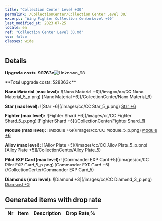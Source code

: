 ```yaml
---
title: "Collection Center Level +30"
permalink: /CollectionCenter/Collection Center Level 30/
excerpt: "Wing Fighter Collection CenterLevel +30"
last_modified_at: 2023-07-25
locale: en
ref: "Collection Center Level 30.md"
toc: false
classes: wide
---
```



## Details

 **Upgrade costs:** **90763x**![Unknown_68](/images/item/bh_img25_p.png)

 **Total upgrade costs: 528363x **

 **Nano Material (max level):** ![Nano Material +6](/images/cc/CC Nano Material_5_p.png) [Nano Material +6](/CollectionCenter/Nano Material_6)

 **Star (max level):** ![Star +6](/images/cc/CC Star_5_p.png) [Star +6](/CollectionCenter/Star_6)

 **Fighter (max level):** ![Fighter Shard +6](/images/cc/CC Fighter Shard_5_p.png) [Fighter Shard +6](/CollectionCenter/Fighter Shard_6)

 **Module (max level):** ![Module +6](/images/cc/CC Module_5_p.png) [Module +6](/CollectionCenter/Module_6)

 **Alloy (max level):** ![Alloy Plate +5](/images/cc/CC Alloy Plate_5_p.png) [Alloy Plate +5](/CollectionCenter/Alloy Plate_5)

 **Pilot EXP Card (max level):** ![Commander EXP Card +5](/images/cc/CC Pilot EXP Card_5_p.png) [Commander EXP Card +5](/CollectionCenter/Commander EXP Card_5)

 **Diamonds (max level):** ![Diamond +3](/images/cc/CC Diamond_3_p.png) [Diamond +3](/CollectionCenter/Diamond_3)

## Generated items with drop rate

  |  Nr |     Item   |    Description   |  Drop Rate,% |
  |:----|:----------:|:-----------------|:-------------|

